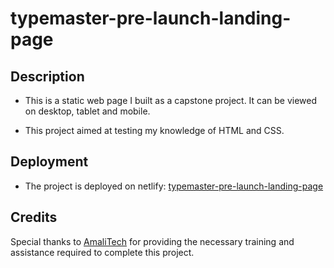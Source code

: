 # typemaster-pre-launch-landing-page
## Description
- This is a static web page I built as a capstone project. It can be viewed on desktop, tablet and mobile. 

- This project aimed at testing my knowledge of HTML and CSS. 

## Deployment
- The project is deployed on netlify: [typemaster-pre-launch-landing-page](https://elias-training.netlify.app/) 

## Credits
Special thanks to [AmaliTech](https://amalitech.org/) for providing the necessary training and assistance required to complete this project.
